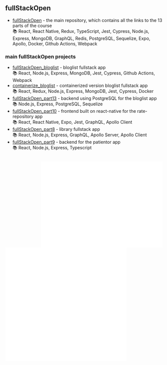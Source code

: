 ## fullStackOpen

- [fullStackOpen](https://github.com/EGRrqq/fullStackOpen) - the main repository, which contains all the links to the 13 parts of the course <br/>
  📚 React, React Native, Redux, TypeScript, Jest, Cypress, Node.js, Express, MongoDB, GraphQL, Redis, PostgreSQL, Sequelize, Expo, Apollo, Docker, Github Actions, Webpack

### main fullStackOpen projects

- [fullStackOpen_bloglist](https://github.com/EGRrqq/fullStackOpen_bloglist) - bloglist fullstack app <br/>
   📚 React, Node.js, Express, MongoDB, Jest, Cypress, Github Actions, Webpack
- [containerize_bloglist](https://github.com/EGRrqq/containerize_bloglist) - containerized version bloglist fullstack app <br/>
  📚 React, Redux, Node.js, Express, MongoDB, Jest, Cypress, Docker
- [fullStackOpen_part13](https://github.com/EGRrqq/fullStackOpen_part13) - backend using PostgreSQL for the bloglist app <br/>
  📚 Node.js, Express, PostgreSQL, Sequelize
- [fullStackOpen_part10](https://github.com/EGRrqq/fullStackOpen_part10) - frontend built on react-native for the rate-repository app <br/>
  📚 React, React Native, Expo, Jest, GraphQL, Apollo Client
- [fullStackOpen_part8](https://github.com/EGRrqq/fullStackOpen/tree/main/part8/) - library fullstack app <br/>
  📚 React, Node.js, Express, GraphQL, Apollo Server, Apollo Client
- [fullStackOpen_part9](https://github.com/EGRrqq/fullStackOpen/tree/main/part9/patientor-backend) - backend for the patientor app <br/>
  📚 React, Node.js, Express, Typescript

##

<picture>
  <img align="right" width="390" src="./leetcode.svg" alt="Metrics">
</picture>

<picture>
  <img align="left" width="390" src="./general.svg" alt="Metrics">
</picture>

<picture>
  <img align="left" width="390" src="./languages.svg" alt="Metrics">
</picture>


